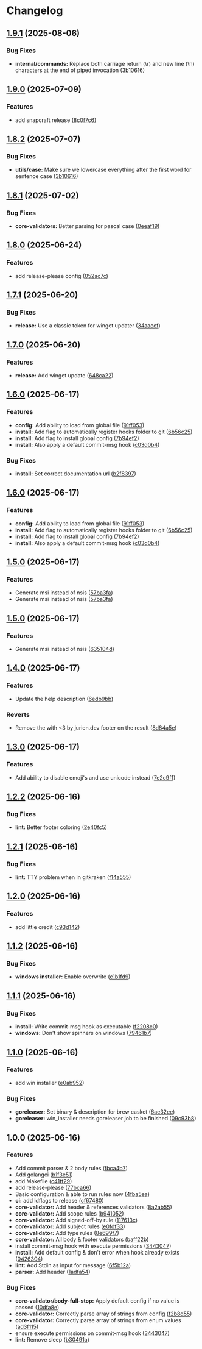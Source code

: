# Changelog

## [1.9.1](https://github.com/jurienhamaker/commitlint/compare/v1.9.0...v1.9.1) (2025-08-06)


### Bug Fixes

* **internal/commands:** Replace both carriage return (\r) and new line (\n) characters at the end of piped invocation ([3b10616](https://github.com/jurienhamaker/commitlint/commit/8aa43de20c8ec87688586d22ca0a66a6e2414e5))

## [1.9.0](https://github.com/jurienhamaker/commitlint/compare/v1.8.2...v1.9.0) (2025-07-09)


### Features

* add snapcraft release ([8c0f7c6](https://github.com/jurienhamaker/commitlint/commit/8c0f7c66e395f878a2fed7a4ca018af2b88631bf))

## [1.8.2](https://github.com/jurienhamaker/commitlint/compare/v1.8.1...v1.8.2) (2025-07-07)


### Bug Fixes

* **utils/case:** Make sure we lowercase everything after the first word for sentence case ([3b10616](https://github.com/jurienhamaker/commitlint/commit/3b10616650b276b3be67ba3b4359528ad4f793b4))

## [1.8.1](https://github.com/jurienhamaker/commitlint/compare/v1.8.0...v1.8.1) (2025-07-02)


### Bug Fixes

* **core-validators:** Better parsing for pascal case ([0eeaf19](https://github.com/jurienhamaker/commitlint/commit/0eeaf19cfac8503476d7e211c5a1f7d34f967f3c))

## [1.8.0](https://github.com/jurienhamaker/commitlint/compare/v1.7.1...v1.8.0) (2025-06-24)


### Features

* add release-please config ([052ac7c](https://github.com/jurienhamaker/commitlint/commit/052ac7c119b3ec9824bd047717d42ad176fbb2bc))

## [1.7.1](https://github.com/jurienhamaker/commitlint/compare/v1.7.0...v1.7.1) (2025-06-20)


### Bug Fixes

* **release:** Use a classic token for winget updater ([34aaccf](https://github.com/jurienhamaker/commitlint/commit/34aaccfd41dd692867878e1e16d1f1f0d5cb86eb))

## [1.7.0](https://github.com/jurienhamaker/commitlint/compare/v1.6.0...v1.7.0) (2025-06-20)


### Features

* **release:** Add winget update ([648ca22](https://github.com/jurienhamaker/commitlint/commit/648ca22874104cba33d7c3716d5a5be9aa6d50b8))

## [1.6.0](https://github.com/jurienhamaker/commitlint/compare/v1.5.0...v1.6.0) (2025-06-17)


### Features

* **config:** Add ability to load from global file ([91ff053](https://github.com/jurienhamaker/commitlint/commit/91ff0539571d7fece19f7addb67b68c25f1792f0))
* **install:** Add flag to automatically register hooks folder to git ([6b56c25](https://github.com/jurienhamaker/commitlint/commit/6b56c255214192c5cb76cf7932efe1cbe60cf579))
* **install:** Add flag to install global config ([7b94ef2](https://github.com/jurienhamaker/commitlint/commit/7b94ef25f5ac617e82a1f66f37d9938ab5de6214))
* **install:** Also apply a default commit-msg hook ([c03d0b4](https://github.com/jurienhamaker/commitlint/commit/c03d0b4bfded5f0479e300da8d8ae92122916af9))


### Bug Fixes

* **install:** Set correct documentation url ([b2f8397](https://github.com/jurienhamaker/commitlint/commit/b2f8397e5406924724d276833d87aef2e37b3bfb))

## [1.6.0](https://github.com/jurienhamaker/commitlint/compare/v1.5.0...v1.6.0) (2025-06-17)


### Features

* **config:** Add ability to load from global file ([91ff053](https://github.com/jurienhamaker/commitlint/commit/91ff0539571d7fece19f7addb67b68c25f1792f0))
* **install:** Add flag to automatically register hooks folder to git ([6b56c25](https://github.com/jurienhamaker/commitlint/commit/6b56c255214192c5cb76cf7932efe1cbe60cf579))
* **install:** Add flag to install global config ([7b94ef2](https://github.com/jurienhamaker/commitlint/commit/7b94ef25f5ac617e82a1f66f37d9938ab5de6214))
* **install:** Also apply a default commit-msg hook ([c03d0b4](https://github.com/jurienhamaker/commitlint/commit/c03d0b4bfded5f0479e300da8d8ae92122916af9))

## [1.5.0](https://github.com/jurienhamaker/commitlint/compare/v1.4.0...v1.5.0) (2025-06-17)


### Features

* Generate msi instead of nsis ([57ba3fa](https://github.com/jurienhamaker/commitlint/commit/57ba3fa229b37e4a6bf6fc6ffd76a12fd58b2a45))
* Generate msi instead of nsis ([57ba3fa](https://github.com/jurienhamaker/commitlint/commit/57ba3fa229b37e4a6bf6fc6ffd76a12fd58b2a45))

## [1.5.0](https://github.com/jurienhamaker/commitlint/compare/v1.4.0...v1.5.0) (2025-06-17)


### Features

* Generate msi instead of nsis ([635104d](https://github.com/jurienhamaker/commitlint/commit/635104dd4299567fdf9eed119ccf1cfa564eac50))

## [1.4.0](https://github.com/jurienhamaker/commitlint/compare/v1.3.0...v1.4.0) (2025-06-17)


### Features

* Update the help description ([6edb9bb](https://github.com/jurienhamaker/commitlint/commit/6edb9bbbdf64a8980a61e33e3c8d59e3e0dcae10))


### Reverts

* Remove the with &lt;3 by jurien.dev footer on the result ([8d84a5e](https://github.com/jurienhamaker/commitlint/commit/8d84a5e8cb69c8f19406b61c8c1b2a6c408110d8))

## [1.3.0](https://github.com/jurienhamaker/commitlint/compare/v1.2.2...v1.3.0) (2025-06-17)


### Features

* Add ability to disable emoji's and use unicode instead ([7e2c9f1](https://github.com/jurienhamaker/commitlint/commit/7e2c9f16ea9d891e11e345e8ecfa5162139c1bda))

## [1.2.2](https://github.com/jurienhamaker/commitlint/compare/v1.2.1...v1.2.2) (2025-06-16)


### Bug Fixes

* **lint:** Better footer coloring ([2e40fc5](https://github.com/jurienhamaker/commitlint/commit/2e40fc5364885b0f70d1f64599c89eb773fa5185))

## [1.2.1](https://github.com/jurienhamaker/commitlint/compare/v1.2.0...v1.2.1) (2025-06-16)


### Bug Fixes

* **lint:** TTY problem when in gitkraken ([f14a555](https://github.com/jurienhamaker/commitlint/commit/f14a555e7a705a02a87b7ed3ec40c7bca7beac67))

## [1.2.0](https://github.com/jurienhamaker/commitlint/compare/v1.1.2...v1.2.0) (2025-06-16)


### Features

* add little credit ([c93d142](https://github.com/jurienhamaker/commitlint/commit/c93d142bdb9cb2c1f9076c0a648f9aafa5047432))

## [1.1.2](https://github.com/jurienhamaker/commitlint/compare/v1.1.1...v1.1.2) (2025-06-16)


### Bug Fixes

* **windows installer:** Enable overwrite ([c1b1fd9](https://github.com/jurienhamaker/commitlint/commit/c1b1fd9d4a6389f5c222efe1e086beb96a71ac46))

## [1.1.1](https://github.com/jurienhamaker/commitlint/compare/v1.1.0...v1.1.1) (2025-06-16)


### Bug Fixes

* **install:** Write commit-msg hook as executable ([f2208c0](https://github.com/jurienhamaker/commitlint/commit/f2208c08a7ddb98fb9b11da5386128dbae06c4df))
* **windows:** Don't show spinners on windows ([79461b7](https://github.com/jurienhamaker/commitlint/commit/79461b7eadc5caee28382d858ade459ed36aea03))

## [1.1.0](https://github.com/jurienhamaker/commitlint/compare/v1.0.0...v1.1.0) (2025-06-16)


### Features

* add win installer ([e0ab952](https://github.com/jurienhamaker/commitlint/commit/e0ab952dc83c71aa4018da8a4587764a9720104e))


### Bug Fixes

* **goreleaser:** Set binary & description for brew casket ([6ae32ee](https://github.com/jurienhamaker/commitlint/commit/6ae32ee2e892c1e9311dd9bced54b04e57186a72))
* **goreleaser:** win_installer needs goreleaser job to be finished ([09c93b8](https://github.com/jurienhamaker/commitlint/commit/09c93b8aad964ec71a1eecf87191bae38a031402))

## 1.0.0 (2025-06-16)


### Features

* Add commit parser & 2 body rules ([fbca4b7](https://github.com/jurienhamaker/commitlint/commit/fbca4b72729fe8c683a5be7b6e496437e7b9ac5c))
* Add golangci ([b1f3e51](https://github.com/jurienhamaker/commitlint/commit/b1f3e51f3b8e05b937a2325484757bf9a39ae19f))
* add Makefile ([c41ff29](https://github.com/jurienhamaker/commitlint/commit/c41ff292d82f4e9b3eadb5b12907a4204c793db1))
* add release-please ([77bca66](https://github.com/jurienhamaker/commitlint/commit/77bca6607adac432c9dedc2af9acef78a1417035))
* Basic configuration & able to run rules now ([4fba5ea](https://github.com/jurienhamaker/commitlint/commit/4fba5eac7af9401899aab46b31b78a41d0329b53))
* **ci:** add ldflags to release ([cf67480](https://github.com/jurienhamaker/commitlint/commit/cf67480933581e249da56797dea83e8f19406e11))
* **core-validator:** Add header & references validators ([8a2ab55](https://github.com/jurienhamaker/commitlint/commit/8a2ab554dc4f29b83691a7d36b2f35fa9a6cd497))
* **core-validator:** Add scope rules ([b941052](https://github.com/jurienhamaker/commitlint/commit/b9410520f890a6f04c38eff0e9bbc5329b4bf841))
* **core-validator:** Add signed-off-by rule ([117613c](https://github.com/jurienhamaker/commitlint/commit/117613c3e0c1ad7f77aab8477f7cf396b31020e4))
* **core-validator:** Add subject rules ([e0fdf33](https://github.com/jurienhamaker/commitlint/commit/e0fdf33ddce0c12c5fb1d0008b93e53a12ce2fd2))
* **core-validator:** Add type rules ([8e699f7](https://github.com/jurienhamaker/commitlint/commit/8e699f759165fb78dc2d7b69888ebb4996392404))
* **core-validator:** All body & footer validators ([baff22b](https://github.com/jurienhamaker/commitlint/commit/baff22b448ac9e18ddefb91a7bb449d120731d49))
* install commit-msg hook with execute permissions ([3443047](https://github.com/jurienhamaker/commitlint/commit/3443047e82ba78e8e617e8787e029655581745a8))
* **install:** Add default config & don't error when hook already exists ([0426304](https://github.com/jurienhamaker/commitlint/commit/04263044d2f0df22cc2ff1a9e3afeef01628effc))
* **lint:** Add Stdin as input for message ([6f5b12a](https://github.com/jurienhamaker/commitlint/commit/6f5b12af36adb1605aafe9f9220ca45f5e2c40b3))
* **parser:** Add header ([1adfa54](https://github.com/jurienhamaker/commitlint/commit/1adfa5498b4d8d2b559f1a1855944f9ef42ad1c7))


### Bug Fixes

* **core-validator/body-full-stop:** Apply default config if no value is passed ([10dfa8e](https://github.com/jurienhamaker/commitlint/commit/10dfa8e23a09ad40e05d79b985ffd2bc9e8fbd05))
* **core-validator:** Correctly parse array of strings from config ([f2b8d55](https://github.com/jurienhamaker/commitlint/commit/f2b8d558a03e22b6dc4e5791eccc52926dd0188a))
* **core-validator:** Correctly parse array of strings from enum values ([ad3f115](https://github.com/jurienhamaker/commitlint/commit/ad3f1159413bfdd05cc32e5f34a15d354c73981d))
* ensure execute permissions on commit-msg hook ([3443047](https://github.com/jurienhamaker/commitlint/commit/3443047e82ba78e8e617e8787e029655581745a8))
* **lint:** Remove sleep ([b30491a](https://github.com/jurienhamaker/commitlint/commit/b30491ae5c38498f537ccc4233221d204189cc06))
